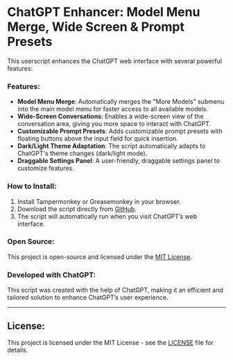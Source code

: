 # ChatGPT Enhancer: Model Menu Merge, Wide Screen & Prompt Presets

This userscript enhances the ChatGPT web interface with several powerful features:

### Features:
- **Model Menu Merge**: Automatically merges the "More Models" submenu into the main model menu for faster access to all available models.
- **Wide-Screen Conversations**: Enables a wide-screen view of the conversation area, giving you more space to interact with ChatGPT.
- **Customizable Prompt Presets**: Adds customizable prompt presets with floating buttons above the input field for quick insertion.
- **Dark/Light Theme Adaptation**: The script automatically adapts to ChatGPT's theme changes (dark/light mode).
- **Draggable Settings Panel**: A user-friendly, draggable settings panel to customize features.

### How to Install:
1. Install Tampermonkey or Greasemonkey in your browser.
2. Download the script directly from [GitHub](https://github.com/konhz/chatgpt-enhancer).
3. The script will automatically run when you visit ChatGPT’s web interface.

### Open Source:
This project is open-source and licensed under the [MIT License](https://opensource.org/licenses/MIT).

### Developed with ChatGPT:
This script was created with the help of ChatGPT, making it an efficient and tailored solution to enhance ChatGPT’s user experience.

---

## License:
This project is licensed under the MIT License - see the [LICENSE](LICENSE) file for details.
